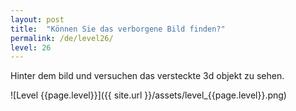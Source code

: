 ```yaml
---
layout: post
title:  "Können Sie das verborgene Bild finden?"
permalink: /de/level26/
level: 26
---
```

Hinter dem bild und versuchen das versteckte 3d objekt zu sehen.

![Level {{page.level}}]({{ site.url }}/assets/level_{{page.level}}.png)